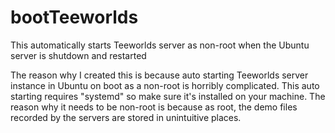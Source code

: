 # bootTeeworlds
This automatically starts Teeworlds server as non-root when the Ubuntu server is shutdown and restarted


The reason why I created this is because auto starting Teeworlds server instance in Ubuntu on boot as a non-root is horribly complicated.
This auto starting requires "systemd" so make sure it's installed on your machine.
The reason why it needs to be non-root is because as root, the demo files recorded by the servers are stored in unintuitive places.
